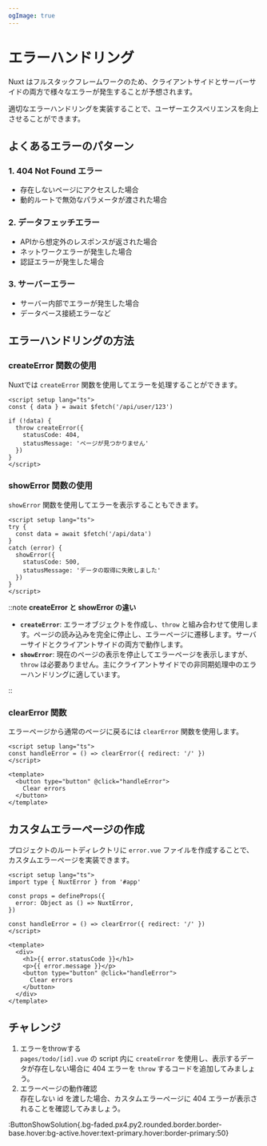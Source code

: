 ```yaml
---
ogImage: true
---
```


# エラーハンドリング

Nuxt はフルスタックフレームワークのため、クライアントサイドとサーバーサイドの両方で様々なエラーが発生することが予想されます。

適切なエラーハンドリングを実装することで、ユーザーエクスペリエンスを向上させることができます。

## よくあるエラーのパターン

### 1. 404 Not Found エラー

- 存在しないページにアクセスした場合
- 動的ルートで無効なパラメータが渡された場合

### 2. データフェッチエラー

- APIから想定外のレスポンスが返された場合
- ネットワークエラーが発生した場合
- 認証エラーが発生した場合

### 3. サーバーエラー

- サーバー内部でエラーが発生した場合
- データベース接続エラーなど

## エラーハンドリングの方法

### createError 関数の使用

Nuxtでは `createError` 関数を使用してエラーを処理することができます。

```vue
<script setup lang="ts">
const { data } = await $fetch('/api/user/123')

if (!data) {
  throw createError({
    statusCode: 404,
    statusMessage: 'ページが見つかりません'
  })
}
</script>
```

### showError 関数の使用

`showError` 関数を使用してエラーを表示することもできます。

```vue
<script setup lang="ts">
try {
  const data = await $fetch('/api/data')
}
catch (error) {
  showError({
    statusCode: 500,
    statusMessage: 'データの取得に失敗しました'
  })
}
</script>
```

::note
**createError と showError の違い**

- **`createError`**: エラーオブジェクトを作成し、`throw` と組み合わせて使用します。ページの読み込みを完全に停止し、エラーページに遷移します。サーバーサイドとクライアントサイドの両方で動作します。
- **`showError`**: 現在のページの表示を停止してエラーページを表示しますが、`throw` は必要ありません。主にクライアントサイドでの非同期処理中のエラーハンドリングに適しています。

::

### clearError 関数

エラーページから通常のページに戻るには `clearError` 関数を使用します。

```vue
<script setup lang="ts">
const handleError = () => clearError({ redirect: '/' })
</script>

<template>
  <button type="button" @click="handleError">
    Clear errors
  </button>
</template>
```

## カスタムエラーページの作成

プロジェクトのルートディレクトリに `error.vue` ファイルを作成することで、カスタムエラーページを実装できます。

```vue
<script setup lang="ts">
import type { NuxtError } from '#app'

const props = defineProps({
  error: Object as () => NuxtError,
})

const handleError = () => clearError({ redirect: '/' })
</script>

<template>
  <div>
    <h1>{{ error.statusCode }}</h1>
    <p>{{ error.message }}</p>
    <button type="button" @click="handleError">
      Clear errors
    </button>
  </div>
</template>
```

## チャレンジ

1. エラーをthrowする\
   `pages/todo/[id].vue` の script 内に `createError` を使用し、表示するデータが存在しない場合に 404 エラーを `throw` するコードを追加してみましょう。
2. エラーページの動作確認\
   存在しない id を渡した場合、カスタムエラーページに 404 エラーが表示されることを確認してみましょう。

:ButtonShowSolution{.bg-faded.px4.py2.rounded.border.border-base.hover:bg-active.hover:text-primary.hover:border-primary:50}
